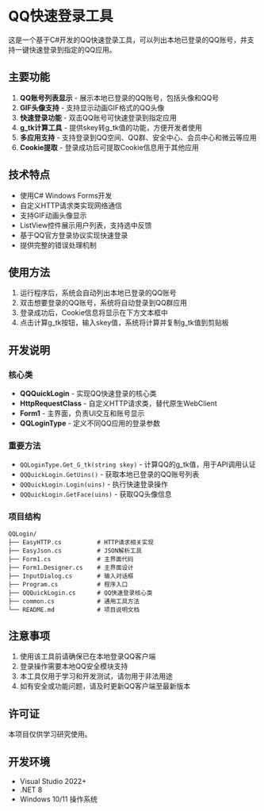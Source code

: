 # QQ快速登录工具

这是一个基于C#开发的QQ快速登录工具，可以列出本地已登录的QQ账号，并支持一键快速登录到指定的QQ应用。

## 主要功能

1. **QQ账号列表显示** - 展示本地已登录的QQ账号，包括头像和QQ号
2. **GIF头像支持** - 支持显示动画GIF格式的QQ头像
3. **快速登录功能** - 双击QQ账号可快速登录到指定应用
4. **g_tk计算工具** - 提供skey转g_tk值的功能，方便开发者使用
5. **多应用支持** - 支持登录到QQ空间、QQ群、安全中心、会员中心和微云等应用
6. **Cookie提取** - 登录成功后可提取Cookie信息用于其他应用

## 技术特点

- 使用C# Windows Forms开发
- 自定义HTTP请求类实现网络通信
- 支持GIF动画头像显示
- ListView控件展示用户列表，支持选中反馈
- 基于QQ官方登录协议实现快速登录
- 提供完整的错误处理机制

## 使用方法

1. 运行程序后，系统会自动列出本地已登录的QQ账号
2. 双击想要登录的QQ账号，系统将自动登录到QQ群应用
3. 登录成功后，Cookie信息将显示在下方文本框中
4. 点击计算g_tk按钮，输入skey值，系统将计算并复制g_tk值到剪贴板

## 开发说明

### 核心类

- **QQQuickLogin** - 实现QQ快速登录的核心类
- **HttpRequestClass** - 自定义HTTP请求类，替代原生WebClient
- **Form1** - 主界面，负责UI交互和账号显示
- **QQLoginType** - 定义不同QQ应用的登录参数

### 重要方法

- `QQLoginType.Get_G_tk(string skey)` - 计算QQ的g_tk值，用于API调用认证
- `QQQuickLogin.GetUins()` - 获取本地已登录的QQ账号列表
- `QQQuickLogin.Login(uins)` - 执行快速登录操作
- `QQQuickLogin.GetFace(uins)` - 获取QQ头像信息

### 项目结构

```
QQLogin/
├── EasyHTTP.cs          # HTTP请求相关实现
├── EasyJson.cs          # JSON解析工具
├── Form1.cs             # 主界面代码
├── Form1.Designer.cs    # 主界面设计
├── InputDialog.cs       # 输入对话框
├── Program.cs           # 程序入口
├── QQQuickLogin.cs      # QQ快速登录核心类
├── common.cs            # 通用工具方法
└── README.md            # 项目说明文档
```

## 注意事项

1. 使用该工具前请确保已在本地登录QQ客户端
2. 登录操作需要本地QQ安全模块支持
3. 本工具仅用于学习和开发测试，请勿用于非法用途
4. 如有安全或功能问题，请及时更新QQ客户端至最新版本

## 许可证

本项目仅供学习研究使用。

## 开发环境

- Visual Studio 2022+
- .NET 8
- Windows 10/11 操作系统